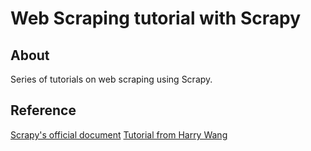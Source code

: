 # Web Scraping tutorial with Scrapy

## About
Series of tutorials on web scraping using Scrapy.
## Reference
[Scrapy's official document]('https://docs.scrapy.org/en/latest/intro/tutorial.html')
[Tutorial from Harry Wang]('https://towardsdatascience.com/a-minimalist-end-to-end-scrapy-tutorial-part-iii-bcd94a2e8bf3')